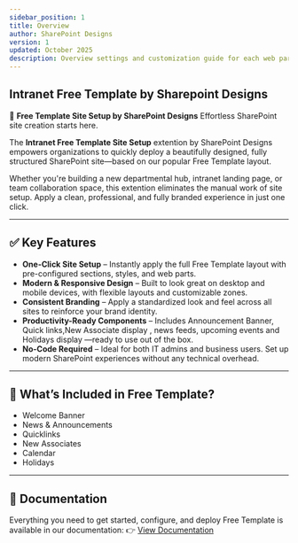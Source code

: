 ```yaml
---
sidebar_position: 1
title: Overview
author: SharePoint Designs
version: 1
updated: October 2025
description: Overview settings and customization guide for each web part.
---
```


## Intranet Free Template by Sharepoint Designs

🧩 **Free Template Site Setup by SharePoint Designs**
Effortless SharePoint site creation starts here.

The **Intranet Free Template Site Setup** extention by SharePoint Designs empowers organizations to quickly deploy a beautifully designed, fully structured SharePoint site—based on our popular Free Template layout.

Whether you're building a new departmental hub, intranet landing page, or team collaboration space, this extention eliminates the manual work of site setup. Apply a clean, professional, and fully branded experience in just one click.

---

## ✅ Key Features

- **One-Click Site Setup** – Instantly apply the full Free Template layout with pre-configured sections, styles, and web parts.
- **Modern & Responsive Design** – Built to look great on desktop and mobile devices, with flexible layouts and customizable zones.
- **Consistent Branding** – Apply a standardized look and feel across all sites to reinforce your brand identity.
- **Productivity-Ready Components** – Includes Announcement Banner, Quick links,New Associate display , news feeds, upcoming events and Holidays display —ready to use out of the box.
- **No-Code Required** – Ideal for both IT admins and business users. Set up modern SharePoint experiences without any technical overhead.

---

## 🚀 What’s Included in Free Template?

- Welcome Banner
- News & Announcements
- Quicklinks
- New Associates
- Calendar
- Holidays

---

## 📄 Documentation

Everything you need to get started, configure, and deploy Free Template is available in our documentation:
👉 [View Documentation](/documentation/docs/free-template/installation)
